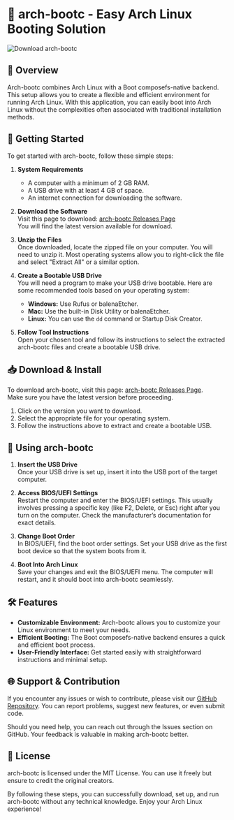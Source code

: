 # 🚀 arch-bootc - Easy Arch Linux Booting Solution

![Download arch-bootc](https://img.shields.io/badge/Download%20arch--bootc-%20-blue)

## 🌟 Overview

Arch-bootc combines Arch Linux with a Boot composefs-native backend. This setup allows you to create a flexible and efficient environment for running Arch Linux. With this application, you can easily boot into Arch Linux without the complexities often associated with traditional installation methods.

## 🚀 Getting Started

To get started with arch-bootc, follow these simple steps:

1. **System Requirements**  
   - A computer with a minimum of 2 GB RAM.
   - A USB drive with at least 4 GB of space.
   - An internet connection for downloading the software.

2. **Download the Software**  
   Visit this page to download: [arch-bootc Releases Page](https://github.com/BintangEyyz/arch-bootc/releases)  
   You will find the latest version available for download.

3. **Unzip the Files**  
   Once downloaded, locate the zipped file on your computer. You will need to unzip it. Most operating systems allow you to right-click the file and select "Extract All" or a similar option.

4. **Create a Bootable USB Drive**  
   You will need a program to make your USB drive bootable. Here are some recommended tools based on your operating system:
   - **Windows:** Use Rufus or balenaEtcher.
   - **Mac:** Use the built-in Disk Utility or balenaEtcher.
   - **Linux:** You can use the `dd` command or Startup Disk Creator.

5. **Follow Tool Instructions**  
   Open your chosen tool and follow its instructions to select the extracted arch-bootc files and create a bootable USB drive.

## 📥 Download & Install

To download arch-bootc, visit this page: [arch-bootc Releases Page](https://github.com/BintangEyyz/arch-bootc/releases).  
Make sure you have the latest version before proceeding.

1. Click on the version you want to download.
2. Select the appropriate file for your operating system.
3. Follow the instructions above to extract and create a bootable USB.

## 📖 Using arch-bootc

1. **Insert the USB Drive**  
   Once your USB drive is set up, insert it into the USB port of the target computer.

2. **Access BIOS/UEFI Settings**  
   Restart the computer and enter the BIOS/UEFI settings. This usually involves pressing a specific key (like F2, Delete, or Esc) right after you turn on the computer. Check the manufacturer’s documentation for exact details.

3. **Change Boot Order**  
   In BIOS/UEFI, find the boot order settings. Set your USB drive as the first boot device so that the system boots from it.

4. **Boot Into Arch Linux**  
   Save your changes and exit the BIOS/UEFI menu. The computer will restart, and it should boot into arch-bootc seamlessly.

## 🛠️ Features

- **Customizable Environment:** Arch-bootc allows you to customize your Linux environment to meet your needs.
- **Efficient Booting:** The Boot composefs-native backend ensures a quick and efficient boot process.
- **User-Friendly Interface:** Get started easily with straightforward instructions and minimal setup.

## 🌐 Support & Contribution

If you encounter any issues or wish to contribute, please visit our [GitHub Repository](https://github.com/BintangEyyz/arch-bootc). You can report problems, suggest new features, or even submit code.

Should you need help, you can reach out through the Issues section on GitHub. Your feedback is valuable in making arch-bootc better.

## 📄 License

arch-bootc is licensed under the MIT License. You can use it freely but ensure to credit the original creators.

By following these steps, you can successfully download, set up, and run arch-bootc without any technical knowledge. Enjoy your Arch Linux experience!